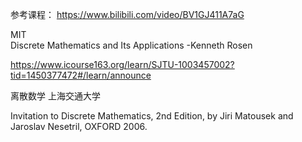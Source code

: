 参考课程：
https://www.bilibili.com/video/BV1GJ411A7aG

MIT  
Discrete Mathematics and Its Applications -Kenneth Rosen

https://www.icourse163.org/learn/SJTU-1003457002?tid=1450377472#/learn/announce

离散数学 上海交通大学

Invitation to Discrete Mathematics, 2nd Edition, by Jiri Matousek and Jaroslav Nesetril, OXFORD 2006.

